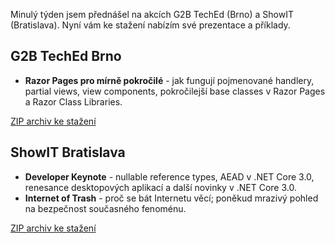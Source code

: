 <!-- dcterms:title = Prezentace a příklady z akcí G2B TechEd a ShowIT -->
<!-- dcterms:abstract = Minulý týden jsem přednášel na akcích G2B TechEd (Brno) a ShowIT (Bratislava). Nyní vám ke stažení nabízím své prezentace a příklady. -->
<!-- dcterms:creator = Michal Altair Valášek -->
<!-- x4w:coverUrl = /cover-pictures/20190214-g2b.jpg -->
<!-- x4w:coverCredits = G2B/Gopas -->
<!-- x4w:pictureUrl = /perex-pictures/20190214-g2b.jpg -->
<!-- x4w:pictureCredits = G2B/Gopas -->
<!-- x4w:pictureWidth = 150 -->
<!-- x4w:pictureHeight = 150 -->
<!-- x4w:category = Akce a události -->
<!-- dcterms:dateAccepted = 2019-02-14 -->

Minulý týden jsem přednášel na akcích G2B TechEd (Brno) a ShowIT (Bratislava). Nyní vám ke stažení nabízím své prezentace a příklady.

## G2B TechEd Brno

* **Razor Pages pro mírně pokročilé** - jak fungují pojmenované handlery, partial views, view components, pokročilejší base classes v Razor Pages a Razor Class Libraries.

[ZIP archiv ke stažení](https://www.cdn.altairis.cz/Blog/2019/20190214-g2b.zip)

## ShowIT Bratislava

* **Developer Keynote** - nullable reference types, AEAD v .NET Core 3.0, renesance desktopových aplikací a další novinky v .NET Core 3.0.
* **Internet of Trash** - proč se bát Internetu věcí; poněkud mrazivý pohled na bezpečnost současného fenoménu.

[ZIP archiv ke stažení](https://www.cdn.altairis.cz/Blog/2019/20190214-showit.zip)
